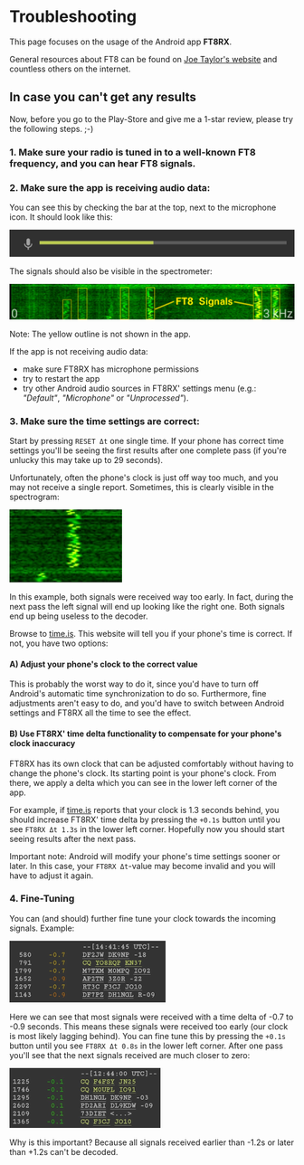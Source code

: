 # Troubleshooting

This page focuses on the usage of the Android app **FT8RX**.

General resources about FT8 can be found on [Joe Taylor's website](https://physics.princeton.edu/pulsar/k1jt/wsjtx.html) and countless others on the internet.

## In case you can't get any results

Now, before you go to the Play-Store and give me a 1-star review, please try the following steps. ;-)

### 1. Make sure your radio is tuned in to a well-known FT8 frequency, and you can hear FT8 signals.

### 2. Make sure the app is receiving audio data:

You can see this by checking the bar at the top, next to the microphone icon. It should look like this:

![Image of sound meter](img/handbook_mic.png "Image of sound meter")

The signals should also be visible in the spectrometer:

![Image of spectrometer](img/handbook_waterfall_ft8.png "Image of spectrometer")

Note: The yellow outline is not shown in the app.

If the app is not receiving audio data:

- make sure FT8RX has microphone permissions
- try to restart the app
- try other Android audio sources in FT8RX' settings menu (e.g.: _"Default"_, _"Microphone"_ or _"Unprocessed"_).

### 3. Make sure the time settings are correct:

Start by pressing `RESET Δt` one single time. If your phone has correct time settings you'll be seeing the first results after one complete pass (if you're unlucky this may take up to 29 seconds).

Unfortunately, often the phone's clock is just off way too much, and you may not receive a single report. Sometimes, this is clearly visible in the spectrogram:

![Image of spectrometer](img/handbook_time_tooearly.png "Image of spectrometer")

In this example, both signals were received way too early. In fact, during the next pass the left signal will end up looking like the right one. Both signals end up being useless to the decoder.

Browse to [time.is](https://time.is). This website will tell you if your phone's time is correct. If not, you have two options:

#### A) Adjust your phone's clock to the correct value

This is probably the worst way to do it, since you'd have to turn off Android's automatic time synchronization to do so. Furthermore, fine adjustments aren't easy to do, and you'd have to switch between Android settings and FT8RX all the time to see the effect.

#### B) Use FT8RX' time delta functionality to compensate for your phone's clock inaccuracy

FT8RX has its own clock that can be adjusted comfortably without having to change the phone's clock. Its starting point is your phone's clock. From there, we apply a delta which you can see in the lower left corner of the app.

For example, if [time.is](https://time.is) reports that your clock is 1.3 seconds behind, you should increase FT8RX' time delta by pressing the `+0.1s` button until you see `FT8RX Δt 1.3s` in the lower left corner. Hopefully now you should start seeing results after the next pass.

Important note: Android will modify your phone's time settings sooner or later. In this case, your `FT8RX Δt`-value may become invalid and you will have to adjust it again.

### 4. Fine-Tuning

You can (and should) further fine tune your clock towards the incoming signals. Example:

![Image of spectrometer](img/handbook_finetune.png "Image of spectrometer")

Here we can see that most signals were received with a time delta of -0.7 to -0.9 seconds. This means these signals were received too early (our clock is most likely lagging behind). You can fine tune this by pressing the `+0.1s` button until you see `FT8RX Δt 0.8s` in the lower left corner. After one pass you'll see that the next signals received are much closer to zero:

![Image of spectrometer](img/handbook_finetune_done.png "Image of spectrometer")

Why is this important? Because all signals received earlier than -1.2s or later than +1.2s can't be decoded.
